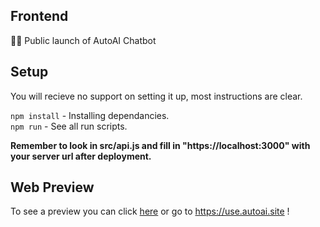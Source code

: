 ## Frontend

 🐱‍🏍 Public launch of AutoAI Chatbot

 ## Setup

 You will recieve no support on setting it up, most instructions are clear.

 ``npm install`` - Installing dependancies.                                                                                                                               
 ``npm run`` - See all run scripts.

 **Remember to look in src/api.js and fill in "https://localhost:3000" with your server url after deployment.**

## Web Preview

To see a preview you can click [here](https://use.autoai.site) or go to https://use.autoai.site !
